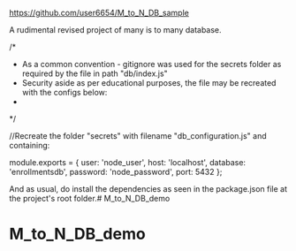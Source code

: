 https://github.com/user6654/M_to_N_DB_sample

A rudimental revised project of many is to many database.

/*
 * As a common convention - gitignore was used for the secrets folder as required by the file in path "db/index.js"
 * Security aside as per educational purposes, the file may be recreated with the configs below:
 *
 */

//Recreate the folder "secrets" with filename "db_configuration.js" and containing:

module.exports = { 
  user: 'node_user',
  host: 'localhost',
  database: 'enrollmentsdb',
  password: 'node_password',
  port: 5432
};

And as usual, do install the dependencies as seen in the package.json file at the project's root folder.# M_to_N_DB_demo
# M_to_N_DB_demo
